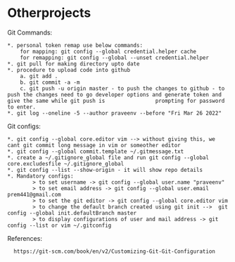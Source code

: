 # Otherprojects

 
 Git Commands:

    *. personal token remap use below commands: 
        for mapping: git config --global credential.helper cache
        for remapping: git config --global --unset credential.helper
    *. git pull for making directory upto date
    *. procedure to upload code into github
        a. git add .
        b. git commit -a -m
        c. git push -u origin master - to push the changes to github - to push the changes need to go developer options and generate token and give the same while git push is                prompting for password to enter.
    *. git log --oneline -5 --author praveenv --before "Fri Mar 26 2022"
 
 Git configs:
 
    *. git config --global core.editor vim --> without giving this, we cant git commit long message in vim or someother editor 
    *. git config --global commit.template ~/.gitmessage.txt
    *. create a ~/.gitignore_global file and run git config --global core.excludesfile ~/.gitignore_global
    *. git config --list --show-origin - it will show repo details
    *. Mandatory configs:
            > to set username -> git config --global user.name "praveenv"
            > to set email address -> git config --global user.email prem441@gmail.com
            > to set the git editor -> git config --global core.editor vim
            > to change the default branch created using git init -->  git config --global init.defaultBranch master
            > to display configurations of user and mail address -> git config --list or vim ~/.gitconfig
            
   References:
      
      https://git-scm.com/book/en/v2/Customizing-Git-Git-Configuration
